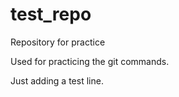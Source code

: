 # test_repo
Repository for practice

Used for practicing the git commands.

Just adding a test line.
